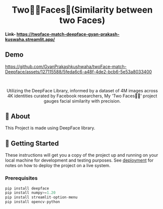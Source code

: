 <h1 align="center">Two✌🏻Faces🙂(Similarity between two Faces)</h1>

#### Link- https://twoface-match-deepface-gyan-prakash-kuswaha.streamlit.app/


## Demo
https://github.com/GyanPrakashkushwaha/twoFace-match-Deepface/assets/127115588/5feda6c6-a48f-4de2-bcb6-5e53a8033400

<br>

<p align="center"> Utilizing the DeepFace Library, informed by a dataset of 4M images across 4K identities curated by Facebook researchers, My 'Two Faces✌🏻' project gauges facial similarity with precision.
    <br> 
</p>

## 🧐 About <a name = "about"></a>

This Project is made using DeepFace library.

## 🏁 Getting Started <a name = "getting_started"></a>

These instructions will get you a copy of the project up and running on your local machine for development and testing purposes. See [deployment](#https://twoface-match-deepface-gyan-prakash-kuswaha.streamlit.app/) for notes on how to deploy the project on a live system.

### Prerequisites


``` python
pip install deepface
pip install numpy>=1.20
pip install streamlit-option-menu
pip install opencv-python
```

